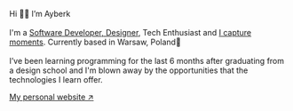 Hi 👋🏻 I’m Ayberk
<br/>
<br/>
I'm a [Software Developer, Designer](https://www.linkedin.com/in/kayaayberk/), Tech Enthusiast and [I capture moments](https://aybrk.dev/taste). Currently based in Warsaw, Poland📍
<br/>
<br/>
I’ve been learning programming for the last 6 months after graduating from a design school and I'm blown away by the opportunities that the technologies I learn offer.

[My personal website ↗](https://aybrk.dev)
<!---
kayaayberk/kayaayberk is a ✨ special ✨ repository because its `README.md` (this file) appears on your GitHub profile.
You can click the Preview link to take a look at your changes.
--->
